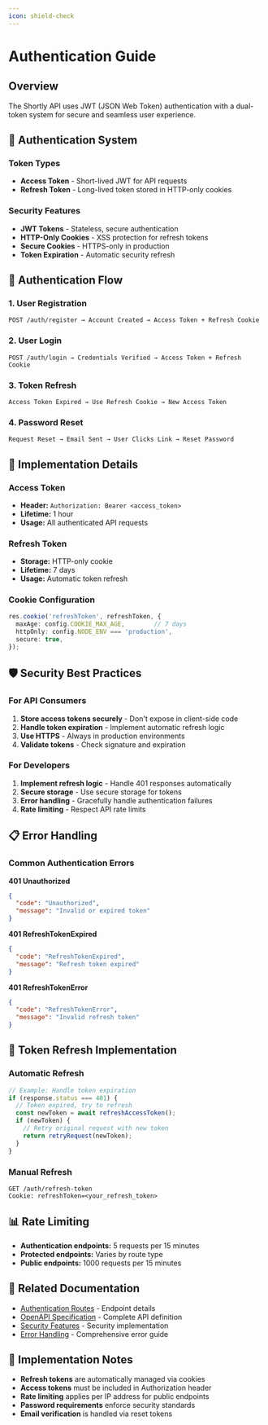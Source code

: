 ```yaml
---
icon: shield-check
---
```


# Authentication Guide

## Overview

The Shortly API uses JWT (JSON Web Token) authentication with a dual-token system for secure and seamless user experience.

## 🔐 Authentication System

### Token Types

- **Access Token** - Short-lived JWT for API requests
- **Refresh Token** - Long-lived token stored in HTTP-only cookies

### Security Features

- **JWT Tokens** - Stateless, secure authentication
- **HTTP-Only Cookies** - XSS protection for refresh tokens
- **Secure Cookies** - HTTPS-only in production
- **Token Expiration** - Automatic security refresh

## 🔑 Authentication Flow

### 1. User Registration
```
POST /auth/register → Account Created → Access Token + Refresh Cookie
```

### 2. User Login
```
POST /auth/login → Credentials Verified → Access Token + Refresh Cookie
```

### 3. Token Refresh
```
Access Token Expired → Use Refresh Cookie → New Access Token
```

### 4. Password Reset
```
Request Reset → Email Sent → User Clicks Link → Reset Password
```

## 📝 Implementation Details

### Access Token
- **Header:** `Authorization: Bearer <access_token>`
- **Lifetime:** 1 hour
- **Usage:** All authenticated API requests

### Refresh Token
- **Storage:** HTTP-only cookie
- **Lifetime:** 7 days
- **Usage:** Automatic token refresh

### Cookie Configuration
```typescript
res.cookie('refreshToken', refreshToken, {
  maxAge: config.COOKIE_MAX_AGE,        // 7 days
  httpOnly: config.NODE_ENV === 'production',
  secure: true,
});
```

## 🛡️ Security Best Practices

### For API Consumers
1. **Store access tokens securely** - Don't expose in client-side code
2. **Handle token expiration** - Implement automatic refresh logic
3. **Use HTTPS** - Always in production environments
4. **Validate tokens** - Check signature and expiration

### For Developers
1. **Implement refresh logic** - Handle 401 responses automatically
2. **Secure storage** - Use secure storage for tokens
3. **Error handling** - Gracefully handle authentication failures
4. **Rate limiting** - Respect API rate limits

## 📋 Error Handling

### Common Authentication Errors

**401 Unauthorized**
```json
{
  "code": "Unauthorized",
  "message": "Invalid or expired token"
}
```

**401 RefreshTokenExpired**
```json
{
  "code": "RefreshTokenExpired",
  "message": "Refresh token expired"
}
```

**401 RefreshTokenError**
```json
{
  "code": "RefreshTokenError",
  "message": "Invalid refresh token"
}
```

## 🔄 Token Refresh Implementation

### Automatic Refresh
```javascript
// Example: Handle token expiration
if (response.status === 401) {
  // Token expired, try to refresh
  const newToken = await refreshAccessToken();
  if (newToken) {
    // Retry original request with new token
    return retryRequest(newToken);
  }
}
```

### Manual Refresh
```http
GET /auth/refresh-token
Cookie: refreshToken=<your_refresh_token>
```

## 📊 Rate Limiting

- **Authentication endpoints:** 5 requests per 15 minutes
- **Protected endpoints:** Varies by route type
- **Public endpoints:** 1000 requests per 15 minutes

## 🔗 Related Documentation

- [Authentication Routes](../api/auth-routes.md) - Endpoint details
- [OpenAPI Specification](../../api-specs/openapi.yaml) - Complete API definition
- [Security Features](security.md) - Security implementation
- [Error Handling](errors.md) - Comprehensive error guide

## 📝 Implementation Notes

- **Refresh tokens** are automatically managed via cookies
- **Access tokens** must be included in Authorization header
- **Rate limiting** applies per IP address for public endpoints
- **Password requirements** enforce security standards
- **Email verification** is handled via reset tokens

